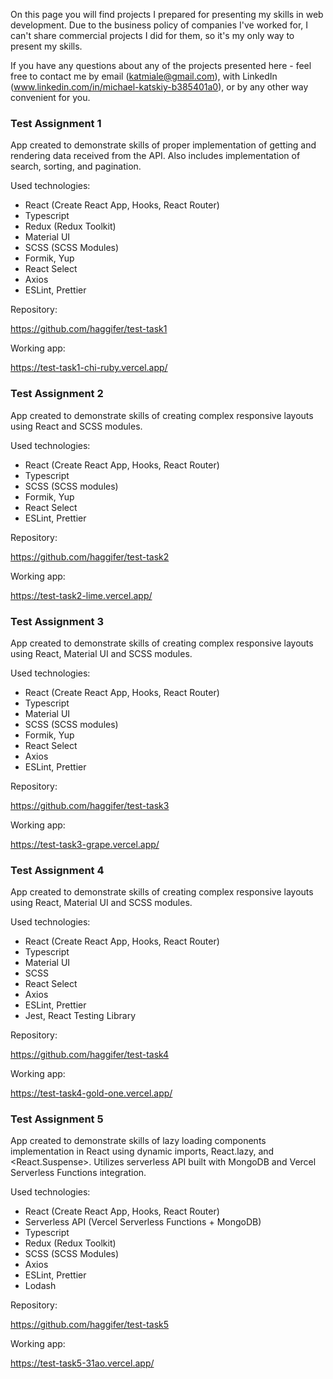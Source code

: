 On this page you will find projects I prepared for presenting my skills in web development. Due to the business policy of companies I've worked for, I can't share commercial projects I did for them, so it's my only way to present my skills.

If you have any questions about any of the projects presented here - feel free to contact me by email (katmiale@gmail.com), with LinkedIn (www.linkedin.com/in/michael-katskiy-b385401a0), or by any other way convenient for you.

### Test Assignment 1

App created to demonstrate skills of proper implementation of getting and rendering data received from the API. Also
includes implementation of search, sorting, and pagination.

Used technologies:
- React (Create React App, Hooks, React Router)
- Typescript
- Redux (Redux Toolkit)
- Material UI
- SCSS (SCSS Modules)
- Formik, Yup
- React Select
- Axios
- ESLint, Prettier

Repository:

https://github.com/haggifer/test-task1

Working app:

https://test-task1-chi-ruby.vercel.app/

### Test Assignment 2

App created to demonstrate skills of creating complex responsive layouts using React and SCSS modules.

Used technologies:
- React (Create React App, Hooks, React Router)
- Typescript
- SCSS (SCSS modules)
- Formik, Yup
- React Select
- ESLint, Prettier

Repository:

https://github.com/haggifer/test-task2

Working app:

https://test-task2-lime.vercel.app/

### Test Assignment 3

App created to demonstrate skills of creating complex responsive layouts using React, Material UI and SCSS modules.

Used technologies:
- React (Create React App, Hooks, React Router)
- Typescript
- Material UI
- SCSS (SCSS modules)
- Formik, Yup
- React Select
- Axios
- ESLint, Prettier

Repository:

https://github.com/haggifer/test-task3

Working app:

https://test-task3-grape.vercel.app/

### Test Assignment 4

App created to demonstrate skills of creating complex responsive layouts using React, Material UI and SCSS modules.

Used technologies:
- React (Create React App, Hooks, React Router)
- Typescript
- Material UI
- SCSS
- React Select
- Axios
- ESLint, Prettier
- Jest, React Testing Library

Repository:

https://github.com/haggifer/test-task4

Working app:

https://test-task4-gold-one.vercel.app/

### Test Assignment 5

App created to demonstrate skills of lazy loading components implementation in React using dynamic imports, React.lazy, and <React.Suspense>. Utilizes serverless API built with MongoDB and Vercel Serverless Functions integration.

Used technologies:
- React (Create React App, Hooks, React Router)
- Serverless API (Vercel Serverless Functions + MongoDB)
- Typescript
- Redux (Redux Toolkit)
- SCSS (SCSS Modules)
- Axios
- ESLint, Prettier
- Lodash

Repository:

https://github.com/haggifer/test-task5

Working app:

https://test-task5-31ao.vercel.app/